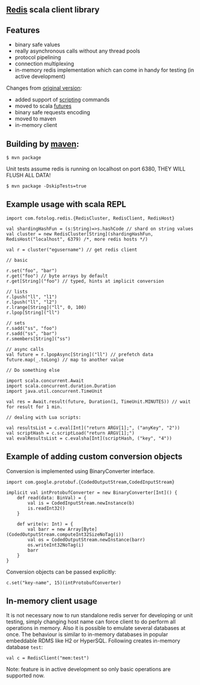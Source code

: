 ## [Redis](http://redis.io) scala client library

## Features

* binary safe values
* really asynchronous calls without any thread pools
* protocol pipelining
* connection multiplexing
* in-memory redis implementation which can come in handy for testing (in active development)

Changes from [original version](https://github.com/andreyk0/redis-client-scala-netty):
* added support of [scripting](http://redis.io/commands#scripting) commands
* moved to scala [futures](http://docs.scala-lang.org/overviews/core/futures.html)
* binary safe requests encoding
* moved to maven
* in-memory client

## Building by [maven](http://maven.apache.org/):
    $ mvn package

Unit tests assume redis is running on localhost on port 6380, THEY WILL FLUSH ALL DATA!

    $ mvn package -DskipTests=true

## Example usage with scala REPL

    import com.fotolog.redis.{RedisCluster, RedisClient, RedisHost}

    val shardingHashFun = (s:String)=>s.hashCode // shard on string values
    val cluster = new RedisCluster[String](shardingHashFun, RedisHost("localhost", 6379) /*, more redis hosts */)
    
    val r = cluster("egusername") // get redis client
    
    // basic
    
    r.set("foo", "bar")
    r.get("foo") // byte arrays by default
    r.get[String]("foo") // typed, hints at implicit conversion
    
    // lists
    r.lpush("ll", "l1")
    r.lpush("ll", "l2")
    r.lrange[String]("ll", 0, 100)
    r.lpop[String]("ll")
    
    // sets
    r.sadd("ss", "foo")
    r.sadd("ss", "bar")
    r.smembers[String]("ss")
    
    // async calls
    val future = r.lpopAsync[String]("ll") // prefetch data
    future.map(_.toLong) // map to another value
    
    // Do something else 
    
    import scala.concurrent.Await
    import scala.concurrent.duration.Duration
    import java.util.concurrent.TimeUnit
    
    val res = Await.result(future, Duration(1, TimeUnit.MINUTES)) // wait for result for 1 min.

    // dealing with Lua scripts:
    
    val resultsList = c.eval[Int]("return ARGV[1];", ("anyKey", "2"))
    val scriptHash = c.scriptLoad("return ARGV[1];")
    val evalResultsList = c.evalsha[Int](scriptHash, ("key", "4"))


## Example of adding custom conversion objects
 
 Conversion is implemented using BinaryConverter interface.

    import com.google.protobuf.{CodedOutputStream,CodedInputStream}

    implicit val intProtobufConverter = new BinaryConverter[Int]() {
        def read(data: BinVal) = {
            val is = CodedInputStream.newInstance(b)
            is.readInt32()    
        }
        
        def write(v: Int) = {
            val barr = new Array[Byte](CodedOutputStream.computeInt32SizeNoTag(i))
            val os = CodedOutputStream.newInstance(barr)
            os.writeInt32NoTag(i)
            barr
        }
    }


Conversion objects can be passed explicitly:
 
    c.set("key-name", 15)(intProtobufConverter)
    
 
## In-memory client usage

It is not necessary now to run standalone redis server for developing or unit testing, simply changing host name can force
client to do perform all operations in memory. Also it is possible to emulate several databases at once. The behaviour is
similar to in-memory databases in popular embeddable RDMS like H2 or HyperSQL. Following creates in-memory database `test`:

    val c = RedisClient("mem:test")

Note: feature is in active development so only basic operations are supported now.